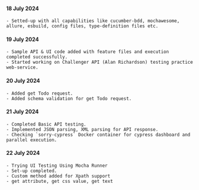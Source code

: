 #### 18 July 2024
    - Setted-up with all capabilities like cucumber-bdd, mochawesome, allure, esbuild, config files, type-definition files etc.

#### 19 July 2024
    - Sample API & UI code added with feature files and execution completed successfully.
    - Started working on Challenger API (Alan Richardson) testing practice web-service.

#### 20 July 2024
    - Added get Todo request.
    - Added schema validation for get Todo request.

#### 21 July 2024
    - Completed Basic API testing.
    - Implemented JSON parsing, XML parsing for API response.
    - Checking `sorry-cypress` Docker container for cypress dashboard and parallel execution.

#### 22 July 2024
    - Trying UI Testing Using Mocha Runner
    - Set-up completed.
    - Custom method added for Xpath support
    - get attribute, get css value, get text


